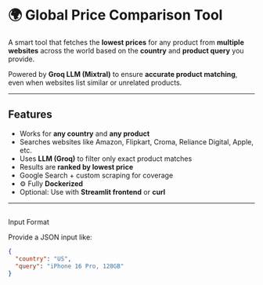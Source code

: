 # 🌍 Global Price Comparison Tool

A smart tool that fetches the **lowest prices** for any product from **multiple websites** across the world based on the **country** and **product query** you provide.

Powered by **Groq LLM (Mixtral)** to ensure **accurate product matching**, even when websites list similar or unrelated products.

---

##  Features

-  Works for **any country** and **any product**
-  Searches websites like Amazon, Flipkart, Croma, Reliance Digital, Apple, etc.
-  Uses **LLM (Groq)** to filter only exact product matches
-  Results are **ranked by lowest price**
-  Google Search + custom scraping for coverage
- ⚙ Fully **Dockerized**
-  Optional: Use with **Streamlit frontend** or **curl**

---

## 
Input Format

Provide a JSON input like:

```json
{
  "country": "US",
  "query": "iPhone 16 Pro, 128GB"
}
